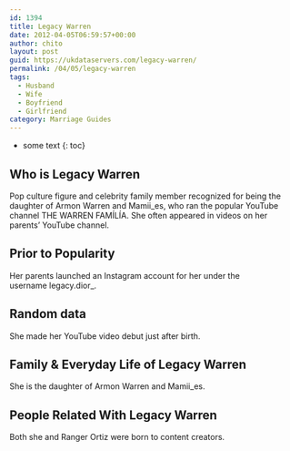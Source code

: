 ```yaml
---
id: 1394
title: Legacy Warren
date: 2012-04-05T06:59:57+00:00
author: chito
layout: post
guid: https://ukdataservers.com/legacy-warren/
permalink: /04/05/legacy-warren
tags:
  - Husband
  - Wife
  - Boyfriend
  - Girlfriend
category: Marriage Guides
---
```


* some text
{: toc}
          
          
## Who is  Legacy Warren
                  
                  
                  
Pop culture figure and celebrity family member recognized for being the daughter of Armon Warren and Mamii_es, who ran the popular YouTube channel THE WARREN FAMÍLÍA. She often appeared in videos on her parents&#8217; YouTube channel. 
                  
                
                
                
## Prior to Popularity 
                  
                  
                  
Her parents launched an Instagram account for her under the username legacy.dior_. 
                  
                
                
                
## Random data 
                  
                  
                  
She made her YouTube video debut just after birth.
                  
                
                
                
## Family & Everyday Life of Legacy Warren
                  
                  
                  
She is the daughter of Armon Warren and Mamii_es.
                  
                
                
                
## People Related With  Legacy Warren
                  
                  
                  
Both she and Ranger Ortiz were born to content creators. 
                  
                
              
            
          
          
          
    
    
  
